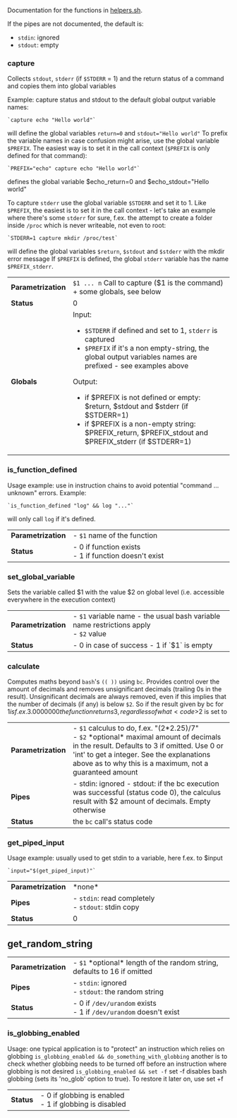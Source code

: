 Documentation for the functions in [helpers.sh](helpers.sh).

If the pipes are not documented, the default is:
- `stdin`: ignored
- `stdout`: empty

### capture
Collects `stdout`, `stderr` (if `$STDERR` = 1) and the return status of a command and copies them into global variables

Example: capture status and stdout to the default global output variable names:

	`capture echo "Hello world"`

will define the global variables `return=0` and `stdout="Hello world"`
To prefix the variable names in case confusion might arise, use the global variable `$PREFIX`.
The easiest way is to set it in the call context (`$PREFIX` is only defined for that command):

	`PREFIX="echo" capture echo "Hello world"`

defines the global variable $echo_return=0 and $echo_stdout="Hello world"

To capture `stderr` use the global variable `$STDERR` and set it to 1. Like `$PREFIX`, the easiest
is to set it in the call context - let's take an example where there's some `stderr` for sure,
f.ex. the attempt to create a folder inside `/proc` which is never writeable, not even to root:

	`STDERR=1 capture mkdir /proc/test`
will define the global variables `$return`, `$stdout` and `$stderr` with the mkdir error message
If `$PREFIX` is defined, the global `stderr` variable has the name `$PREFIX_stderr`.

<table>
	<tr><td><b>Parametrization</b></td><td width="90%">
		<code>$1 ... n</code> Call to capture ($1 is the command)<br>
		+ some globals, see below
	</td></tr>
	<tr><td><b>Status</b></td><td>0</td></tr>
	<tr><td><b>Globals</b></td><td>
		Input: <ul>
		<li><code>$STDERR</code> if defined and set to 1, <code>stderr</code> is captured</li>
                <li><code>$PREFIX</code> if it's a non empty-string, the global output variables names are prefixed - see examples above</li>
		</ul>Output: <ul>
		<li>if $PREFIX is not defined or empty: $return, $stdout and $stderr (if $STDERR=1)</li>
                <li>if $PREFIX is a non-empty string: $PREFIX_return, $PREFIX_stdout and $PREFIX_stderr (if $STDERR=1)</li>
		</ul>
	</td></tr>
</table>

### is_function_defined
Usage example: use in instruction chains to avoid potential "command ... unknown" errors. Example:

	`is_function_defined "log" && log "..."`
will only call `log` if it's defined.

<table>
        <tr><td><b>Parametrization</b></td><td width="90%">- <code>$1</code> name of the function</td></tr>
        <tr><td><b>Status</b></td><td>
		- 0 if function exists<br>
		- 1 if function doesn't exist
	</td></tr>
</table>

### set_global_variable
Sets the variable called $1 with the value $2 on global level (i.e. accessible everywhere in the execution context)

<table>
        <tr><td><b>Parametrization</b></td><td width="90%">
		- <code>$1</code> variable name - the usual bash variable name restrictions apply<br>
		- <code>$2</code> value
	</td></tr>
        <tr><td><b>Status</b></td><td>
		- 0 in case of success
		- 1 if `$1` is empty
	</td></tr>
</table>

### calculate
Computes maths beyond <code>bash</code>'s <code>((  ))</code> using <code>bc</code>. Provides control over the amount of decimals and removes unsignificant
decimals (trailing 0s in the result). Unsignificant decimals are always removed, even if this implies that the number of decimals (if any) is below <code>$2</code>.
So if the result given by bc for $1 is f.ex. 3.0000000 the function returns 3, regardless of what <code>$2</code> is set to

<table>
        <tr><td><b>Parametrization</b></td><td width="90%">
		- <code>$1</code> calculus to do, f.ex. "(2*2.25)/7" <br>
		- <code>$2</code> *optional* maximal amount of decimals in the result. Defaults to 3 if omitted. Use 0 or 'int' to get a integer. 
		See the explanations above as to why this is a maximum, not a guaranteed amount
	</td></tr>
	<tr><td><b>Pipes</b></td><td>
		- stdin: ignored
		- stdout: if the bc execution was successful (status code 0), the calculus result with $2 amount of decimals. Empty otherwise
	</td></tr>
        <tr><td><b>Status</b></td><td>the <code>bc</code> call's status code</td></tr>
</table>


### get_piped_input
Usage example: usually used to get stdin to a variable, here f.ex. to $input

	`input="$(get_piped_input)"`

<table>
        <tr><td><b>Parametrization</b></td><td width="90%">*none*</td></tr>
	<tr><td><b>Pipes</b></td><td>
		- <code>stdin</code>: read completely<br>
		- <code>stdout</code>: stdin copy
	</td></tr>
        <tr><td><b>Status</b></td><td>0</td></tr>
</table>

## get_random_string

<table>
        <tr><td><b>Parametrization</b></td><td width="90%">- <code>$1</code> *optional* length of the random string, defaults to 16 if omitted</td></tr>
	<tr><td><b>Pipes</b></td><td>
		- <code>stdin</code>: ignored<br>
		- <code>stdout</code>: the random string
	</td></tr>
        <tr><td><b>Status</b></td><td>
		- 0 if <code>/dev/urandom</code> exists<br>
		- 1 if <code>/dev/urandom</code> doesn't exist
	</td></tr>
</table>

### is_globbing_enabled

Usage: one typical application is to "protect" an instruction which relies on globbing
	`is_globbing_enabled && do_something_with_globbing`
another is to check whether globbing needs to be turned off before an instruction where globbing is not desired
	`is_globbing_enabled && set -f`
set -f disables bash globbing (sets its 'no_glob' option to true). To restore it later on, use set +f
<table>
        <tr><td><b>Status</b></td><td>
		- 0 if globbing is enabled<br>
		- 1 if globbing is disabled
	</td></tr>
</table>
